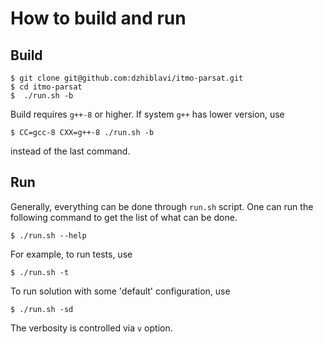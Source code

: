 # How to build and run

## Build
```console
$ git clone git@github.com:dzhiblavi/itmo-parsat.git
$ cd itmo-parsat
$  ./run.sh -b
```

Build requires `g++-8` or higher. If system `g++` has lower version, use
```console
$ CC=gcc-8 CXX=g++-8 ./run.sh -b
```
instead of the last command.

## Run
Generally, everything can be done through `run.sh` script. One can run the following command
to get the list of what can be done.
```console
$ ./run.sh --help
```

For example, to run tests, use
```console
$ ./run.sh -t
```

To run solution with some 'default' configuration, use
```console
$ ./run.sh -sd
```

The verbosity is controlled via `v` option.
